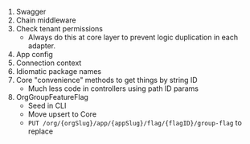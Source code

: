 1. Swagger
2. Chain middleware
3. Check tenant permissions
   - Always do this at core layer to prevent logic duplication in each adapter.
4. App config
5. Connection context
6. Idiomatic package names
7. Core "convenience" methods to get things by string ID
   - Much less code in controllers using path ID params
8. OrgGroupFeatureFlag
   - Seed in CLI
   - Move upsert to Core
   - `PUT /org/{orgSlug}/app/{appSlug}/flag/{flagID}/group-flag` to replace
